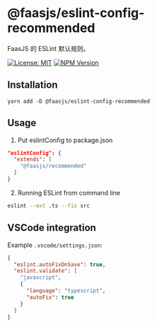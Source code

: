 # @faasjs/eslint-config-recommended

FaasJS 的 ESLint 默认规则。

[![License: MIT](https://img.shields.io/npm/l/@faasjs/eslint-config-recommended.svg)](https://github.com/faasjs/eslint-config-recommended/blob/master/LICENSE)
[![NPM Version](https://img.shields.io/npm/v/@faasjs/eslint-config-recommended.svg)](https://www.npmjs.com/package/@faasjs/eslint-config-recommended)

## Installation

    yarn add -D @faasjs/eslint-config-recommended

## Usage

1. Put eslintConfig to package.json
```json
"eslintConfig": {
  "extends": [
    "@faasjs/recommended"
  ]
}
```
2. Running ESLint from command line
```bash
eslint --ext .ts --fix src
```

## VSCode integration

Example `.vscode/settings.json`:

```json
{
  "eslint.autoFixOnSave": true,
  "eslint.validate": [
    "javascript",
    {
      "language": "typescript",
      "autoFix": true
    }
  ]
}
```
